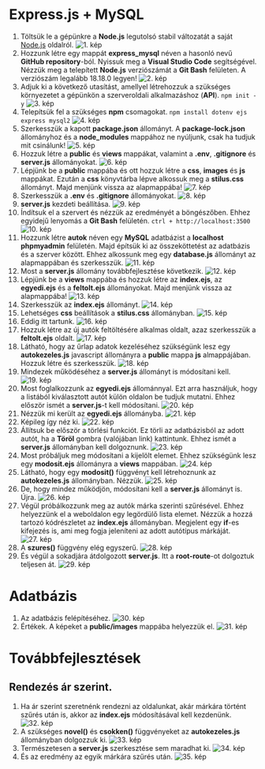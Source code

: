 # Express.js + MySQL

1. Töltsük le a gépünkre a **Node.js** legutolsó stabil változatát a saját [Node.js](https://nodejs.org/en) oldalról.
   ![1. kép](./images/express_mysql/kep_001.png)
2. Hozzunk létre egy mappát **express_mysql** néven a hasonló nevű **GitHub repository**-ból. Nyissuk meg a **Visual Studio Code** segítségével. Nézzük meg a telepített **Node.js** verziószámát a **Git Bash** felületen. A verziószám legalább 18.18.0 legyen!
   ![2. kép](./images/express_mysql/kep_002.png)
3. Adjuk ki a következő utasítást, amellyel létrehozzuk a szükséges környezetet a gépünkön a szerveroldali alkalmazáshoz (**API**).
   `npm init -y`
   ![3. kép](./images/express_mysql/kep_003.png)
4. Telepítsük fel a szükséges **npm** csomagokat.
   `npm install dotenv ejs express mysql2`
   ![4. kép](./images/express_mysql/kep_004.png)
5. Szerkesszük a kapott **package.json** állományt. A **package-lock.json** állományhoz és a **node_modules** mappához ne nyúljunk, csak ha tudjuk mit csinálunk!
   ![5. kép](./images/express_mysql/kep_005.png)
6. Hozzuk létre a **public** és **views** mappákat, valamint a **.env**, **.gitignore** és **server.js** állományokat.
   ![6. kép](./images/express_mysql/kep_006.png)
7. Lépjünk be a **public** mappába és ott hozzuk létre a **css**, **images** és **js** mappákat. Ezután a **css** könyvtárba lépve alkossuk meg a **stilus.css** állományt. Majd menjünk vissza az alapmappába!
   ![7. kép](./images/express_mysql/kep_007.png)
8. Szerkesszük a **.env** és **.gitignore** állományokat.
   ![8. kép](./images/express_mysql/kep_008.png)
9. **server.js** kezdeti beállítása.
   ![9. kép](./images/express_mysql/kep_009.png)
10. Índítsuk el a szervert és nézzük az eredményét a böngészőben. Ehhez egyidejű lenyomás a **Git Bash** felületén.
    `ctrl + http://localhost:3500`
    ![10. kép](./images/express_mysql/kep_010.png)
11. Hozzunk létre **autok** néven egy **MySQL** adatbázist a **localhost phpmyadmin** felületén. Majd építsük ki az összeköttetést az adatbázis és a szerver között. Ehhez alkossunk meg egy **database.js** állományt az alapmappában és szerkesszük.
    ![11. kép](./images/express_mysql/kep_011.png)
12. Most a **server.js** állomány továbbfejlesztése következik.
    ![12. kép](./images/express_mysql/kep_012.png)
13. Lépjünk be a **views** mappába és hozzuk létre az **index.ejs**, az **egyedi.ejs** és a **feltolt.ejs** állományokat. Majd menjünk vissza az alapmappába!
    ![13. kép](./images/express_mysql/kep_013.png)
14. Szerkesszük az **index.ejs** állományt.
    ![14. kép](./images/express_mysql/kep_014.png)
15. Lehetséges **css** beállítások a **stilus.css** állományban.
    ![15. kép](./images/express_mysql/kep_015.png)
16. Eddig itt tartunk.
    ![16. kép](./images/express_mysql/kep_016.png)
17. Hozzuk létre az új autók feltöltésére alkalmas oldalt, azaz szerkesszük a **feltolt.ejs** oldalt.
    ![17. kép](./images/express_mysql/kep_017.png)
18. Látható, hogy az űrlap adatok kezeléséhez szükségünk lesz egy **autokezeles.js** javascript állományra a **public** mappa **js** almappájában. Hozzuk létre és szerkesszük.
    ![18. kép](./images/express_mysql/kep_018.png)
19. Mindezek működéséhez a **server.js** állományt is módosítani kell.
    ![19. kép](./images/express_mysql/kep_019.png)
20. Most foglalkozzunk az **egyedi.ejs** állománnyal. Ezt arra használjuk, hogy a listából kiválasztott autót külön oldalon be tudjuk mutatni. Ehhez először ismét a **server.js**-t kell módosítani.
    ![20. kép](./images/express_mysql/kep_020.png)
21. Nézzük mi került az **egyedi.ejs** állományba.
    ![21. kép](./images/express_mysql/kep_021.png)
22. Képileg így néz ki.
    ![22. kép](./images/express_mysql/kep_022.png)
23. Állítsuk be először a törlési funkciót. Ez törli az adatbázisból az adott autót, ha a **Töröl** gombra (valójában link) kattintunk. Ehhez ismét a **server.js** állományban kell dolgoznunk.
    ![23. kép](./images/express_mysql/kep_023.png)
24. Most próbáljuk meg módosítani a kijelölt elemet. Ehhez szükségünk lesz egy **modosit.ejs** állományra a **views** mappában.
    ![24. kép](./images/express_mysql/kep_024.png)
25. Látható, hogy egy **modosit()** függvényt kell létrehoznunk az **autokezeles.js** állományban. Nézzük.
    ![25. kép](./images/express_mysql/kep_025.png)
26. De, hogy mindez működjön, módosítani kell a **server.js** állományt is. Újra.
    ![26. kép](./images/express_mysql/kep_026.png)
27. Végül próbálkozzunk meg az autók márka szerinti szűrésével. Ehhez helyezzünk el a weboldalon egy legördülő lista elemet. Nézzük a hozzá tartozó kódrészletet az **index.ejs** állományban. Megjelent egy **if**-es kifejezés is, ami meg fogja jeleníteni az adott autótípus márkáját.
    ![27. kép](./images/express_mysql/kep_027.png)
28. A **szures()** függvény elég egyszerű.
    ![28. kép](./images/express_mysql/kep_028.png)
29. És végül a sokadjára átdolgozott **server.js**. Itt a **root-route**-ot dolgoztuk teljesen át.
    ![29. kép](./images/express_mysql/kep_029.png)

# Adatbázis

1. Az adatbázis felépítéséhez.
   ![30. kép](./images/express_mysql/kep_030.png)
2. Értékek. A képeket a **public/images** mappába helyezzük el.
   ![31. kép](./images/express_mysql/kep_031.png)

# Továbbfejlesztések

## Rendezés ár szerint.

1. Ha ár szerint szeretnénk rendezni az oldalunkat, akár márkára történt szűrés után is, akkor az **index.ejs** módosításával kell kezdenünk.
   ![32. kép](./images/express_mysql/kep_032.png)
2. A szükséges **novel()** és **csokken()** függvényeket az **autokezeles.js** állományban dolgozzuk ki.
   ![33. kép](./images/express_mysql/kep_033.png)
3. Természetesen a **server.js** szerkesztése sem maradhat ki.
   ![34. kép](./images/express_mysql/kep_034.png)
4. És az eredmény az egyik márkára szűrés után.
   ![35. kép](./images/express_mysql/kep_035.png)
